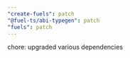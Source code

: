 ```yaml
---
"create-fuels": patch
"@fuel-ts/abi-typegen": patch
"fuels": patch
---
```


chore: upgraded various dependencies
